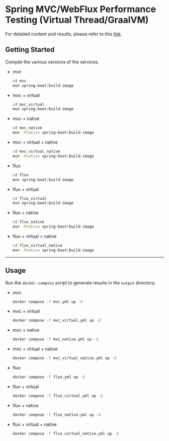 # Spring MVC/WebFlux Performance Testing (Virtual Thread/GraalVM)

For detailed content and results, please refer to this [link](https://jia-huang.gitlab.io/posts/blog/testing/spring-performance-testing/).

## Getting Started

Compile the various versions of the services.

* mvc
    ```bash
    cd mvc
    mvn spring-boot:build-image
    ```
* mvc + virtual
    ```bash
    cd mvc_virtual
    mvn spring-boot:build-image
    ```
* mvc + native
    ```bash
    cd mvc_native
    mvn -Pnative spring-boot:build-image
    ```
* mvc + virtual + native
    ```bash
    cd mvc_virtual_native
    mvn -Pnative spring-boot:build-image
    ```
* flux
    ```bash
    cd flux
    mvn spring-boot:build-image
    ```
* flux + virtual
    ```bash
    cd flux_virtual
    mvn spring-boot:build-image
    ```
* flux + native
    ```bash
    cd flux_native
    mvn -Pnative spring-boot:build-image
    ```
* flux + virtual + native
    ```bash
    cd flux_virtual_native
    mvn -Pnative spring-boot:build-image
    ```
---
## Usage

Run the `docker-compose` script to generate results in the `output` directory.

* mvc
    ```bash
    docker compose -f mvc.yml up -d 
    ```
* mvc + virtual
    ```bash
    docker compose -f mvc_virtual.yml up -d 
    ```
* mvc + native
    ```bash
    docker compose -f mvc_native.yml up -d 
    ```
* mvc + virtual + native
    ```bash
    docker compose -f mvc_virtual_native.yml up -d 
    ```
* flux
    ```bash
    docker compose -f flux.yml up -d 
    ```
* flux + virtual
    ```bash
    docker compose -f flux_virtual.yml up -d 
    ```
* flux + native
    ```bash
    docker compose -f flux_native.yml up -d 
    ```
* flux + virtual + native
    ```bash
    docker compose -f flux_virtual_native.yml up -d 
    ```
